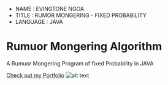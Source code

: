 
 * NAME        : EVINGTONE NGOA
 * TITLE       : RUMOR MONGERING - FIXED PROBABILITY
 * LANGUAGE    : JAVA
 
# Rumuor Mongering Algorithm
A Rumuor Mongering Program of fixed Probability in JAVA


[Check out my Portfolio](http://evin.me.ke/ "Evin's portfolio")
![alt text](http://evin.me.ke/wp-content/uploads/2016/07/evin-100X50.png "Check Out My portfolio")
